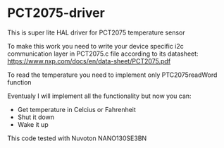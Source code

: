 # PCT2075-driver
This is super lite HAL driver for PCT2075 temperature sensor

To make this work you need to write your device specific i2c communication layer in PCT2075.c file
according to its datasheet: https://www.nxp.com/docs/en/data-sheet/PCT2075.pdf

To read the temperature you need to implement only PTC2075readWord function

Eventualy I will implement all the functionality but now you can:
  * Get temperature in Celcius or Fahrenheit
  * Shut it down 
  * Wake it up

This code tested with Nuvoton NANO130SE3BN
